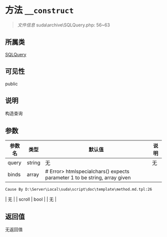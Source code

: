 # 方法 `__construct`

> *文件信息* suda\archive\SQLQuery.php: 56~63

## 所属类 

[SQLQuery](../SQLQuery.md)

## 可见性

 public 

## 说明

构造查询


## 参数


| 参数名 | 类型 | 默认值 | 说明 |
|--------|-----|-------|-------|
| query |  string | 无 | 无 |
| binds |  array | # Error> htmlspecialchars() expects parameter 1 to be string, array given
	Cause By D:\Server\Local\suda\script\doc\template\method.md.tpl:26
 | 无 |
| scroll |  bool |  | 无 |



## 返回值

无返回值
